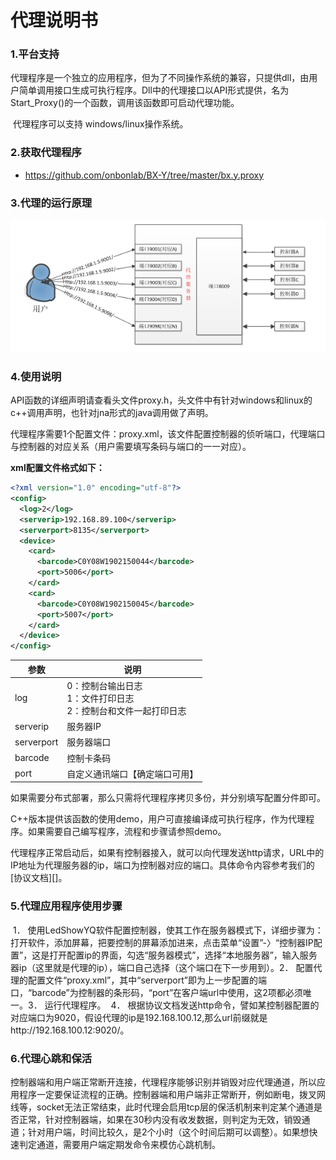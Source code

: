 # 代理说明书

### 1.平台支持

​	代理程序是一个独立的应用程序，但为了不同操作系统的兼容，只提供dll，由用户简单调用接口生成可执行程序。Dll中的代理接口以API形式提供，名为Start_Proxy()的一个函数，调用该函数即可启动代理功能。

​	代理程序可以支持 windows/linux操作系统。

### 2.获取代理程序

* https://github.com/onbonlab/BX-Y/tree/master/bx.y.proxy


### 3.代理的运行原理

![png](./img/proxy.png)

### 4.使用说明

​	API函数的详细声明请查看头文件proxy.h，头文件中有针对windows和linux的c++调用声明，也针对jna形式的java调用做了声明。

​	代理程序需要1个配置文件：proxy.xml，该文件配置控制器的侦听端口，代理端口与控制器的对应关系（用户需要填写条码与端口的一一对应）。

**xml配置文件格式如下：**

```xml
<?xml version="1.0" encoding="utf-8"?>
<config>
  <log>2</log>
  <serverip>192.168.89.100</serverip>
  <serverport>8135</serverport>
  <device>
    <card>
      <barcode>C0Y08W1902150044</barcode>
      <port>5006</port>
    </card>
    <card>
      <barcode>C0Y08W1902150045</barcode>
      <port>5007</port>
    </card>
  </device>
</config>
```

| 参数       | 说明                                                         |
| ---------- | ------------------------------------------------------------ |
| log        | 0：控制台输出日志<br>1：文件打印日志<br>2：控制台和文件一起打印日志 |
| serverip   | 服务器IP                                                     |
| serverport | 服务器端口                                                   |
| barcode    | 控制卡条码                                                   |
| port       | 自定义通讯端口【确定端口可用】                               |



​	如果需要分布式部署，那么只需将代理程序拷贝多份，并分别填写配置分件即可。

​	C++版本提供该函数的使用demo，用户可直接编译成可执行程序，作为代理程序。如果需要自己编写程序，流程和步骤请参照demo。

​	代理程序正常启动后，如果有控制器接入，就可以向代理发送http请求，URL中的IP地址为代理服务器的ip，端口为控制器对应的端口。具体命令内容参考我们的[协议文档][]。

### 5.代理应用程序使用步骤

​	1． 使用LedShowYQ软件配置控制器，使其工作在服务器模式下，详细步骤为：打开软件，添加屏幕，把要控制的屏幕添加进来，点击菜单“设置”-〉“控制器IP配置”，这是打开配置ip的界面，勾选“服务器模式”，选择“本地服务器”，输入服务器ip（这里就是代理的ip），端口自己选择（这个端口在下一步用到）。
​	2． 配置代理的配置文件“proxy.xml”，其中“serverport”即为上一步配置的端口，“barcode”为控制器的条形码，“port”在客户端url中使用，这2项都必须唯一。
​	3． 运行代理程序。
​	4． 根据协议文档发送http命令，譬如某控制器配置的对应端口为9020，假设代理的ip是192.168.100.12,那么url前缀就是http://192.168.100.12:9020/。

### 6.代理心跳和保活

​	控制器端和用户端正常断开连接，代理程序能够识别并销毁对应代理通道，所以应用程序一定要保证流程的正确。
​	 控制器端和用户端非正常断开，例如断电，拨叉网线等，socket无法正常结束，此时代理会启用tcp层的保活机制来判定某个通道是否正常，针对控制器端，如果在30秒内没有收发数据，则判定为无效，销毁通道；针对用户端，时间比较久，是2个小时（这个时间后期可以调整）。如果想快速判定通道，需要用户端定期发命令来模仿心跳机制。